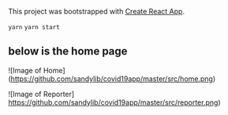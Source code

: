 This project was bootstrapped with [Create React App](https://github.com/facebook/create-react-app).

``yarn``
```yarn start```

## below is the home page




![Image of Home]
(https://github.com/sandylib/covid19app/master/src/home.png)

![Image of Reporter]
https://github.com/sandylib/covid19app/master/src/reporter.png)
